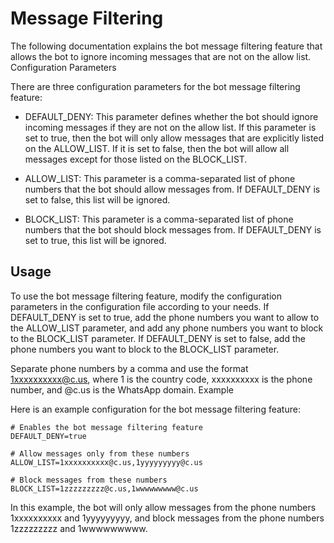 # Message Filtering

The following documentation explains the bot message filtering feature that allows the bot to ignore incoming messages that are not on the allow list.
Configuration Parameters

There are three configuration parameters for the bot message filtering feature:
- DEFAULT_DENY: This parameter defines whether the bot should ignore incoming messages if they are not on the allow list. If this parameter is set to true, then the bot will only allow messages that are explicitly listed on the ALLOW_LIST. If it is set to false, then the bot will allow all messages except for those listed on the BLOCK_LIST.

- ALLOW_LIST: This parameter is a comma-separated list of phone numbers that the bot should allow messages from. If DEFAULT_DENY is set to false, this list will be ignored.

- BLOCK_LIST: This parameter is a comma-separated list of phone numbers that the bot should block messages from. If DEFAULT_DENY is set to true, this list will be ignored.

## Usage

To use the bot message filtering feature, modify the configuration parameters in the configuration file according to your needs. If DEFAULT_DENY is set to true, add the phone numbers you want to allow to the ALLOW_LIST parameter, and add any phone numbers you want to block to the BLOCK_LIST parameter. If DEFAULT_DENY is set to false, add the phone numbers you want to block to the BLOCK_LIST parameter.

Separate phone numbers by a comma and use the format 1xxxxxxxxxx@c.us, where 1 is the country code, xxxxxxxxxx is the phone number, and @c.us is the WhatsApp domain.
Example

Here is an example configuration for the bot message filtering feature:

```
# Enables the bot message filtering feature
DEFAULT_DENY=true

# Allow messages only from these numbers
ALLOW_LIST=1xxxxxxxxxx@c.us,1yyyyyyyyy@c.us

# Block messages from these numbers
BLOCK_LIST=1zzzzzzzzz@c.us,1wwwwwwwww@c.us
```

In this example, the bot will only allow messages from the phone numbers 1xxxxxxxxxx and 1yyyyyyyyy, and block messages from the phone numbers 1zzzzzzzzz and 1wwwwwwwww.